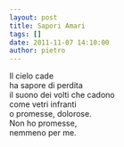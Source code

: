 ```yaml
---
layout: post
title: Sapori Amari
tags: []
date: 2011-11-07 14:10:00
author: pietro
---
```

Il cielo cade<br/>ha sapore di perdita<br/>il suono dei volti che cadono<br/>come vetri infranti<br/>o promesse, dolorose.<br/>Non ho promesse,<br/>nemmeno per me.
